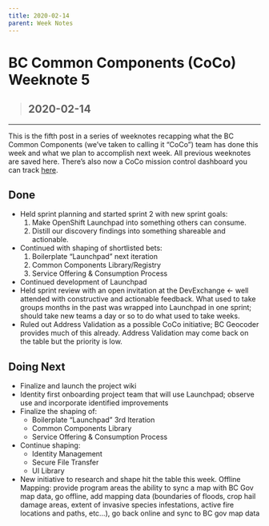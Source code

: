```yaml
---
title: 2020-02-14
parent: Week Notes
---
```

# BC Common Components (CoCo) Weeknote 5
> ## 2020-02-14
___

This is the fifth post in a series of weeknotes recapping what the BC Common Components (we’ve taken to calling it “CoCo”) team has done this week and what we plan to accomplish next week. All previous weeknotes are saved here. There’s also now a CoCo mission control dashboard you can track [here](https://trello.com/b/vqqXYk3l/common-components-mission-control).
 
## Done
- Held sprint planning and started sprint 2 with new sprint goals:
  1. Make OpenShift Launchpad into something others can consume.
  1. Distill our discovery findings into something shareable and actionable.
- Continued with shaping of shortlisted bets:
  1. Boilerplate “Launchpad” next iteration
  1. Common Components Library/Registry
  1. Service Offering & Consumption Process
- Continued development of Launchpad
- Held sprint review with an open invitation at the DevExchange ← well attended with constructive and actionable feedback. What used to take groups months in the past was wrapped into Launchpad in one sprint; should take new teams a day or so to do what used to take weeks.
- Ruled out Address Validation as a possible CoCo initiative; BC Geocoder provides much of this already. Address Validation may come back on the table but the priority is low.
           
## Doing Next
- Finalize and launch the project wiki
- Identity first onboarding project team that will use Launchpad; observe use and incorporate identified improvements
- Finalize the shaping of:
  - Boilerplate “Launchpad” 3rd Iteration
  - Common Components Library
  - Service Offering & Consumption Process
- Continue shaping:
  - Identity Management
  - Secure File Transfer
  - UI Library
- New initiative to research and shape hit the table this week. Offline Mapping: provide program areas the ability to sync a map with BC Gov map data, go offline, add mapping data (boundaries of floods, crop hail damage areas, extent of invasive species infestations, active fire locations and paths, etc…), go back online and sync to BC gov map data

